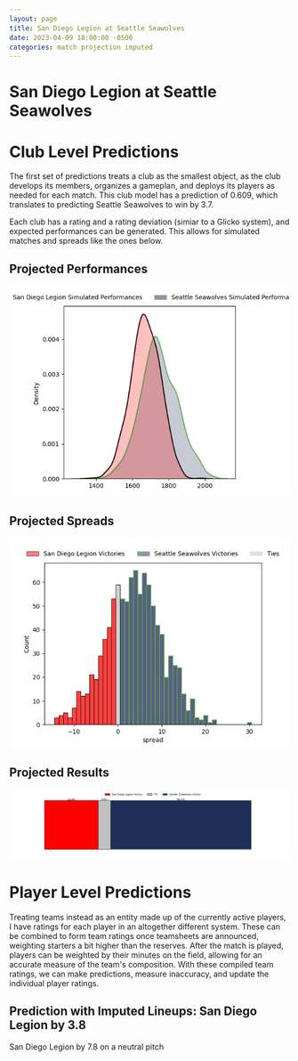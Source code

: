 ```yaml
---  
layout: page  
title: San Diego Legion at Seattle Seawolves  
date: 2023-04-09 18:00:00 -0500  
categories: match projection imputed  
---
```

# San Diego Legion at Seattle Seawolves

# Club Level Predictions


The first set of predictions treats a club as the smallest object, as the club develops its members, organizes a gameplan, and deploys its players as needed for each match. This club model has a prediction of 0.609, which translates to predicting Seattle Seawolves to win by 3.7.

Each club has a rating and a rating deviation (simiar to a Glicko system), and expected performances can be generated. This allows for simulated matches and spreads like the ones below.
## Projected Performances


![Projected Performances](plots/performances_2023-04-09-SeattleSeawolves-SanDiegoLegion.png)
## Projected Spreads


![Projected Spreads](plots/spreads_2023-04-09-SeattleSeawolves-SanDiegoLegion.png)
## Projected Results


![Projected Results](plots/resultbar_2023-04-09-SeattleSeawolves-SanDiegoLegion.png)
# Player Level Predictions


Treating teams instead as an entity made up of the currently active players, I have ratings for each player in an altogether different system. These can be combined to form team ratings once teamsheets are announced, weighting starters a bit higher than the reserves. After the match is played, players can be weighted by their minutes on the field, allowing for an accurate measure of the team's composition. With these compiled team ratings, we can make predictions, measure inaccuracy, and update the individual player ratings.
## Prediction with Imputed Lineups: San Diego Legion by 3.8


San Diego Legion by 7.8 on a neutral pitch

